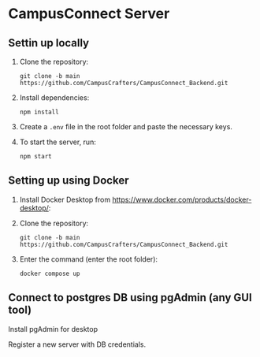 # CampusConnect Server

## Settin up locally

1. Clone the repository:

   ```
   git clone -b main https://github.com/CampusCrafters/CampusConnect_Backend.git
   ```

2. Install dependencies:

   ```
   npm install
   ```

3. Create a `.env` file in the root folder and paste the necessary keys.

4. To start the server, run:

   ```
   npm start
   ```


## Setting up using Docker

1. Install Docker Desktop from https://www.docker.com/products/docker-desktop/:

2. Clone the repository:

   ```
   git clone -b main https://github.com/CampusCrafters/CampusConnect_Backend.git
   ```
3. Enter the command (enter the root folder):
   ```
   docker compose up
   ```
   

## Connect to postgres DB using pgAdmin (any GUI tool)

Install pgAdmin for desktop

Register a new server with DB credentials.


